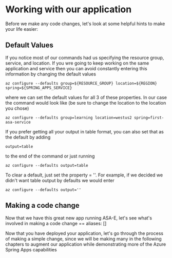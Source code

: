 # Working with our application

Before we make any code changes, let's look at some helpful hints to make your life easier:

## Default Values
If you notice most of our commands had us specifying the resource group, service, and location. If you wre going to keep working on the same application and service then you can avoid constantly entering this information by changing the default values

```shell
az configure --defaults group=${RESOURCE_GROUP} location=${REGION} spring=${SPRING_APPS_SERVICE}
```

where we can set the default values for all 3 of these properties. In our case the command would look like (be sure to change the location to the location you chose)

```shell copy
az configure --defaults group=learning location=westus2 spring=first-asa-service 
```

If you prefer getting all your output in table format, you can also set that as the default by adding

```
output=table
```
 to the end of the command  or just running

```execute
az configure --defaults output=table
```

To clear a default, just set the property = ''. For example, if we decided we didn't want table output by defaults we would enter

```execute
az configure --defaults output=''
```

## Making a code change

Now that we have this great new app running ASA-E, let's see what's involved in making a code change
== aliases: []

Now that you have deployed your application, let's go through the process of making a simple change, since we will be making many in the following chapters to augment our application while demonstrating more of the Azure Spring Apps capabilities